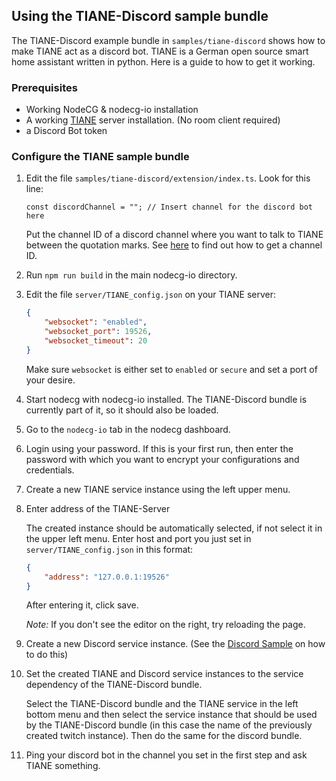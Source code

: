 ## Using the TIANE-Discord sample bundle

The TIANE-Discord example bundle in `samples/tiane-discord` shows how to make TIANE act as a discord bot. TIANE is a German open source smart home assistant written in python. Here is a guide to how to get it working.

### Prerequisites

-   Working NodeCG & nodecg-io installation
-   A working [TIANE](https://github.com/FerdiKr/TIANE) server installation. (No room client required)
-   a Discord Bot token

### Configure the TIANE sample bundle

1. Edit the file `samples/tiane-discord/extension/index.ts`. Look for this line:
    
    ```
    const discordChannel = ""; // Insert channel for the discord bot here
    ```
    
    Put the channel ID of a discord channel where you want to talk to TIANE between the quotation marks. See [here](https://github.com/Chikachi/DiscordIntegration/wiki/How-to-get-a-token-and-channel-ID-for-Discord) to find out how to get a channel ID.
   
2. Run `npm run build` in the main nodecg-io directory.
   
3. Edit the file `server/TIANE_config.json` on your TIANE server:

    ```json
    {
        "websocket": "enabled",
        "websocket_port": 19526,
        "websocket_timeout": 20
    }
    ```
   
    Make sure `websocket` is either set to `enabled` or `secure` and set a port of your desire.

4. Start nodecg with nodecg-io installed. The TIANE-Discord bundle is currently part of it, so it should also be loaded.

5. Go to the `nodecg-io` tab in the nodecg dashboard.

6. Login using your password. If this is your first run, then enter the password with which you want to encrypt your configurations and credentials.

7. Create a new TIANE service instance using the left upper menu.

8. Enter address of the TIANE-Server

    The created instance should be automatically selected, if not select it in the upper left menu. Enter host and port you just set in `server/TIANE_config.json` in this format:

    ```json
    {
        "address": "127.0.0.1:19526"
    }
    ```

    After entering it, click save.

    _Note:_ If you don't see the editor on the right, try reloading the page.
    
9. Create a new Discord service instance. (See the [Discord Sample](discord.md) on how to do this)

10. Set the created TIANE and Discord service instances to the service dependency of the TIANE-Discord bundle.

    Select the TIANE-Discord bundle and the TIANE service in the left bottom menu and then select the service instance that should be used by the TIANE-Discord bundle (in this case the name of the previously created twitch instance). Then do the same for the discord bundle.

11. Ping your discord bot in the channel you set in the first step and ask TIANE something.
